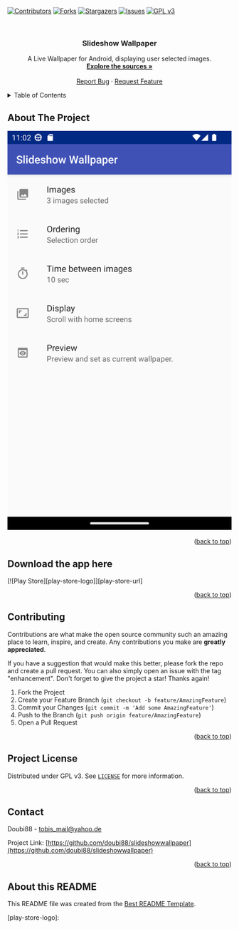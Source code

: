 <!-- Improved compatibility of back to top link: See: https://github.com/othneildrew/Best-README-Template/pull/73 -->
<a name="readme-top"></a>
<!--
*** Thanks for checking out the Best-README-Template. If you have a suggestion
*** that would make this better, please fork the repo and create a pull request
*** or simply open an issue with the tag "enhancement".
*** Don't forget to give the project a star!
*** Thanks again! Now go create something AMAZING! :D
-->



<!-- PROJECT SHIELDS -->
<!--
*** I'm using markdown "reference style" links for readability.
*** Reference links are enclosed in brackets [ ] instead of parentheses ( ).
*** See the bottom of this document for the declaration of the reference variables
*** for contributors-url, forks-url, etc. This is an optional, concise syntax you may use.
*** https://www.markdownguide.org/basic-syntax/#reference-style-links
-->
[![Contributors][contributors-shield]][contributors-url]
[![Forks][forks-shield]][forks-url]
[![Stargazers][stars-shield]][stars-url]
[![Issues][issues-shield]][issues-url]
[![GPL v3][license-shield]][license-url]



<!-- PROJECT LOGO -->
<br />
<div align="center">

<h3 align="center">Slideshow Wallpaper</h3>

  <p align="center">
    A Live Wallpaper for Android, displaying user selected images.
    <br />
    <a href="https://github.com/doubi88/SlideshowWallpaper"><strong>Explore the sources »</strong></a>
    <br />
    <br />
    <a href="https://github.com/doubi88/slideshowwallpaper/issues">Report Bug</a>
    ·
    <a href="https://github.com/doubi88/slideshowwallpaper/issues">Request Feature</a>
  </p>
</div>



<!-- TABLE OF CONTENTS -->
<details>
  <summary>Table of Contents</summary>
  <ol>
    <li>
      <a href="#about-the-project">About The Project</a>
      <ul>
        <li><a href="#download-the-app-here">Download the app here</a></li>
      </ul>
    </li>
    <li><a href="#contributing">Contributing</a></li>
    <li><a href="#project-license">Project License</a></li>
    <li><a href="#contact">Contact</a></li>
    <li><a href="#about-this-readme">About this README</a></li>
  </ol>
</details>



<!-- ABOUT THE PROJECT -->
## About The Project

![Main Screen][product-screenshot]

<p align="right">(<a href="#readme-top">back to top</a>)</p>

<!-- GETTING STARTED -->
## Download the app here
[![Play Store][play-store-logo]][play-store-url]
<p align="right">(<a href="#readme-top">back to top</a>)</p>

<!-- CONTRIBUTING -->
## Contributing

Contributions are what make the open source community such an amazing place to learn, inspire, and create. Any contributions you make are **greatly appreciated**.

If you have a suggestion that would make this better, please fork the repo and create a pull request. You can also simply open an issue with the tag "enhancement".
Don't forget to give the project a star! Thanks again!

1. Fork the Project
2. Create your Feature Branch (`git checkout -b feature/AmazingFeature`)
3. Commit your Changes (`git commit -m 'Add some AmazingFeature'`)
4. Push to the Branch (`git push origin feature/AmazingFeature`)
5. Open a Pull Request

<p align="right">(<a href="#readme-top">back to top</a>)</p>


<!-- LICENSE -->
## Project License

Distributed under GPL v3. See [`LICENSE`][license-url] for more information.

<p align="right">(<a href="#readme-top">back to top</a>)</p>



<!-- CONTACT -->
## Contact

Doubi88 - tobis_mail@yahoo.de

Project Link: [https://github.com/doubi88/slideshowwallpaper](https://github.com/doubi88/slideshowwallpaper)

<p align="right">(<a href="#readme-top">back to top</a>)</p>

## About this README
This README file was created from the [Best README Template](https://github.com/othneildrew/Best-README-Template).

<!-- MARKDOWN LINKS & IMAGES -->
<!-- https://www.markdownguide.org/basic-syntax/#reference-style-links -->
[android-studio-url]: https://developer.android.com/studio
[contributors-shield]: https://img.shields.io/github/contributors/doubi88/slideshowwallpaper.svg?style=for-the-badge
[contributors-url]: https://github.com/doubi88/slideshowwallpaper/graphs/contributors
[forks-shield]: https://img.shields.io/github/forks/doubi88/slideshowwallpaper.svg?style=for-the-badge
[forks-url]: https://github.com/doubi88/slideshowwallpaper/network/members
[stars-shield]: https://img.shields.io/github/stars/doubi88/slideshowwallpaper.svg?style=for-the-badge
[stars-url]: https://github.com/doubi88/slideshowwallpaper/stargazers
[issues-shield]: https://img.shields.io/github/issues/doubi88/slideshowwallpaper.svg?style=for-the-badge
[issues-url]: https://github.com/doubi88/slideshowwallpaper/issues
[license-shield]: https://img.shields.io/github/license/doubi88/slideshowwallpaper.svg?style=for-the-badge
[license-url]: https://github.com/doubi88/slideshowwallpaper/blob/master/LICENSE
[product-screenshot]: docs/images/screenshot.png
[play-store-logo]: 
